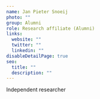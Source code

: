 ```yaml
---
name: Jan Pieter Snoeij
photo: ""
group: Alumni
role: Research affiliate (Alumni)
links:
  website: ""
  twitter: ""
  linkedin: ""
disableDetailPage: true
seo:
  title: ""
  description: ""
---
```


Independent researcher
